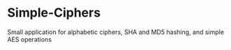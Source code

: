 # Simple-Ciphers
Small application for alphabetic ciphers, SHA and MD5 hashing, and simple AES operations
